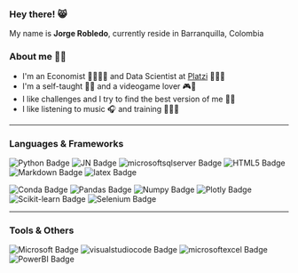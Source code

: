 ### Hey there! 😸 
My name is **Jorge Robledo**, currently reside in Barranquilla, Colombia

### About me 👋🏻
- I'm an Economist 👨🏻‍💼💼 and Data Scientist at [Platzi](https://platzi.com/p/robledo.1337/) 👨🏻‍💻 
- I'm a self-taught ✍🏻 and a videogame lover 🎮👾
- I like challenges and I try to find the best version of me 👊🏻
- I like listening to music 🎧 and training 🏃🏻‍♂️

---
### Languages & Frameworks
![Python Badge](https://img.shields.io/badge/Python-100000.svg?style=for-the-badge&logo=python&logoColor=3776AB)
![JN Badge](https://img.shields.io/badge/Jupyter-100000.svg?&style=for-the-badge&logo=Jupyter&logoColor=whiten)
![microsoftsqlserver Badge](https://img.shields.io/badge/MSSQL-100000.svg?style=for-the-badge&logo=microsoftsqlserver&logoColor=CC2927)
![HTML5 Badge](https://img.shields.io/badge/HTML5-100000.svg?style=for-the-badge&logo=html5&logoColor=E34F26)
![Markdown Badge](https://img.shields.io/badge/Markdown-100000.svg?style=for-the-badge&logo=markdown&logoColor=000000)
![latex Badge](https://img.shields.io/badge/LaTeX-100000.svg?&style=for-the-badge&logo=latex&logoColor=008080)

![Conda Badge](https://img.shields.io/badge/conda-44A833.svg?&style=for-the-badge&logo=anaconda&logoColor=white)
![Pandas Badge](https://img.shields.io/badge/Pandas-150458?style=for-the-badge&logo=pandas&logoColor=white)
![Numpy Badge](https://img.shields.io/badge/Numpy-013243?style=for-the-badge&logo=numpy&logoColor=white)
![Plotly Badge](https://img.shields.io/badge/Plotly-3F4F75?style=for-the-badge&logo=plotly&logoColor=white)
![Scikit-learn Badge](https://img.shields.io/badge/Sklearn-F7931E?style=for-the-badge&logo=scikit-learn&logoColor=white)
![Selenium Badge](https://img.shields.io/badge/Selenium-43B02A?style=for-the-badge&logo=selenium&logoColor=white)

---
### Tools & Others
![Microsoft Badge](https://img.shields.io/badge/Microsoft-5E5E5E?style=for-the-badge&logo=microsoft&logoColor=white)
![visualstudiocode Badge](https://img.shields.io/badge/VSC-007ACC?style=for-the-badge&logo=visualstudiocode&logoColor=white)
![microsoftexcel Badge](https://img.shields.io/badge/Excel-217346?style=for-the-badge&logo=microsoftexcel&logoColor=white)
![PowerBI Badge](https://img.shields.io/badge/PowerBI-F2C811?style=for-the-badge&logo=powerbi&logoColor=white)
